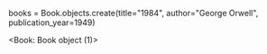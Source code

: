 <!-- command -->
books = Book.objects.create(title="1984", author="George Orwell", publication_year=1949)

<!-- output -->
 <Book: Book object (1)>